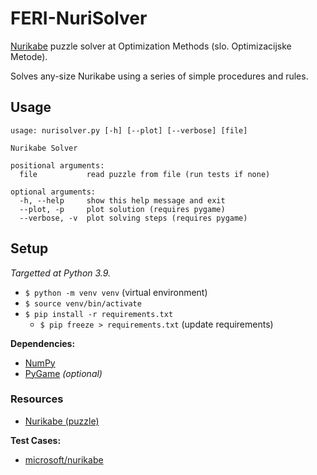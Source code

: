 # FERI-NuriSolver

[Nurikabe](https://en.wikipedia.org/wiki/Nurikabe_(puzzle)) puzzle solver at Optimization Methods (slo. Optimizacijske Metode). 

Solves any-size Nurikabe using a series of simple procedures and rules.


## Usage

```
usage: nurisolver.py [-h] [--plot] [--verbose] [file]

Nurikabe Solver

positional arguments:
  file           read puzzle from file (run tests if none)

optional arguments:
  -h, --help     show this help message and exit
  --plot, -p     plot solution (requires pygame)
  --verbose, -v  plot solving steps (requires pygame)
```


## Setup

_Targetted at Python 3.9._

- `$ python -m venv venv` (virtual environment)
- `$ source venv/bin/activate`
- `$ pip install -r requirements.txt`
  - `$ pip freeze > requirements.txt` (update requirements)

**Dependencies:**
- [NumPy](https://numpy.org/)
- [PyGame](https://www.pygame.org/) _(optional)_

### Resources

- [Nurikabe (puzzle)](https://en.wikipedia.org/wiki/Nurikabe_(puzzle))

**Test Cases:**
- [microsoft/nurikabe](https://github.com/microsoft/nurikabe)
